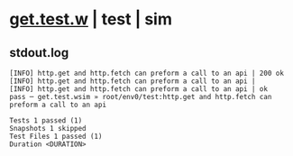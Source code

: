# [get.test.w](../../../../../../tests/sdk_tests/api/get.test.w) | test | sim

## stdout.log
```log
[INFO] http.get and http.fetch can preform a call to an api | 200 ok
[INFO] http.get and http.fetch can preform a call to an api | 
[INFO] http.get and http.fetch can preform a call to an api | ok
pass ─ get.test.wsim » root/env0/test:http.get and http.fetch can preform a call to an api

Tests 1 passed (1)
Snapshots 1 skipped
Test Files 1 passed (1)
Duration <DURATION>
```

